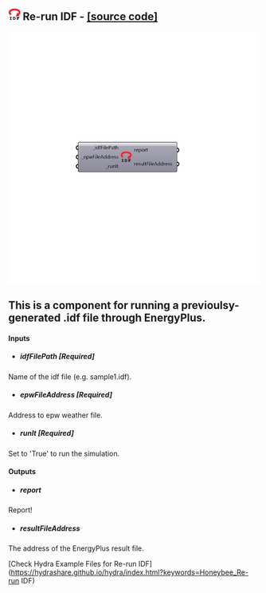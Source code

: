 ## ![](../../images/icons/Re-run_IDF.png) Re-run IDF - [[source code]](https://github.com/mostaphaRoudsari/honeybee/tree/master/src/Honeybee_Re-run%20IDF.py)

![](../../images/components/Re-run_IDF.png)

This is a component for running a previoulsy-generated .idf file through EnergyPlus.
 -
 

#### Inputs
* ##### idfFilePath [Required]
Name of the idf file (e.g. sample1.idf).
* ##### epwFileAddress [Required]
Address to epw weather file.
* ##### runIt [Required]
Set to 'True' to run the simulation.

#### Outputs
* ##### report
Report!
* ##### resultFileAddress
The address of the EnergyPlus result file.


[Check Hydra Example Files for Re-run IDF](https://hydrashare.github.io/hydra/index.html?keywords=Honeybee_Re-run IDF)